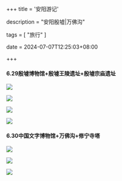 +++
title = '安阳游记'

description = "安阳殷墟|万佛沟"

tags = [ "旅行" ]

date = 2024-07-07T12:25:03+08:00

+++

#### 6.29殷墟博物馆+殷墟王陵遗址+殷墟宗庙遗址

![](https://pub-f40a9f95639d4cee81dcb09d9b4adf70.r2.dev/blog/2024/07/7c1f9bc47d9e61172c46e26a509c6b66.JPG)

![](https://pub-f40a9f95639d4cee81dcb09d9b4adf70.r2.dev/blog/2024/07/65edd321af72082109f365cc97a5af0d.JPG)

![](https://pub-f40a9f95639d4cee81dcb09d9b4adf70.r2.dev/blog/2024/07/08e2bdb2b4e59c82be1572251940a129.JPG)

![](https://pub-f40a9f95639d4cee81dcb09d9b4adf70.r2.dev/blog/2024/07/19f4541351dd96becdde85e17ea0271c.JPG)

#### 6.30中国文字博物馆+万佛沟+修宁寺塔

![](https://pub-f40a9f95639d4cee81dcb09d9b4adf70.r2.dev/blog/2024/07/7873e3760d9205f7584fe759d5101e26.JPG)

![](https://pub-f40a9f95639d4cee81dcb09d9b4adf70.r2.dev/blog/2024/07/35c90804865ef8ae60eda0905589de2b.JPG)

![](https://pub-f40a9f95639d4cee81dcb09d9b4adf70.r2.dev/blog/2024/07/2e0e3220b9d47ee21477abc7a46d50a2.JPG)

